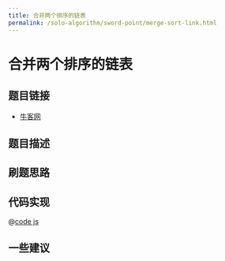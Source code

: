 ```yaml
---
title: 合并两个排序的链表
permalink: /solo-algorithm/sword-point/merge-sort-link.html
---
```

# 合并两个排序的链表

## 题目链接

- [牛客网]()

## 题目描述

## 刷题思路

## 代码实现

@[code js](@algorithm/sword-point/链表/merge.js)

## 一些建议
